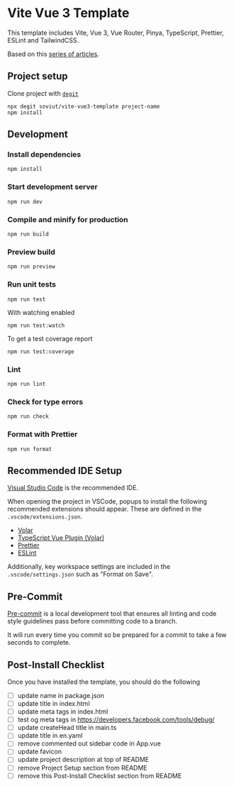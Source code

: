 # Vite Vue 3 Template

This template includes Vite, Vue 3, Vue Router, Pinya, TypeScript, Prettier,
ESLint and TailwindCSS.

Based on this [series of articles](https://dev.to/imomaliev/series/13845).

## Project setup

Clone project with [`degit`](https://github.com/Rich-Harris/degit)

```
npx degit soviut/vite-vue3-template project-name
npm install
```

## Development

### Install dependencies

```
npm install
```

### Start development server

```
npm run dev
```

### Compile and minify for production

```
npm run build
```

### Preview build

```
npm run preview
```

### Run unit tests

```
npm run test
```

With watching enabled

```
npm run test:watch
```

To get a test coverage report

```
npm run test:coverage
```

### Lint

```
npm run lint
```

### Check for type errors

```
npm run check
```

### Format with Prettier

```
npm run format
```

## Recommended IDE Setup

[Visual Studio Code](https://code.visualstudio.com/) is the recommended IDE.

When opening the project in VSCode, popups to install the following recommended
extensions should appear. These are defined in the `.vscode/extensions.json`.

- [Volar](https://marketplace.visualstudio.com/items?itemName=Vue.volar)
- [TypeScript Vue Plugin (Volar)](https://marketplace.visualstudio.com/items?itemName=Vue.vscode-typescript-vue-plugin)
- [Prettier](https://marketplace.visualstudio.com/items?itemName=esbenp.prettier-vscode)
- [ESLint](dbaeumer.vscode-eslint)

Additionally, key workspace settings are included in the `.vscode/settings.json`
such as "Format on Save".

## Pre-Commit

[Pre-commit](https://pre-commit.com/) is a local development tool that ensures
all linting and code style guidelines pass before committing code to a branch.

It will run every time you commit so be prepared for a commit to take a few
seconds to complete.

## Post-Install Checklist

Once you have installed the template, you should do the following

- [ ] update name in package.json
- [ ] update title in index.html
- [ ] update meta tags in index.html
- [ ] test og meta tags in https://developers.facebook.com/tools/debug/
- [ ] update createHead title in main.ts
- [ ] update title in en.yaml
- [ ] remove commented out sidebar code in App.vue
- [ ] update favicon
- [ ] update project description at top of README
- [ ] remove Project Setup section from README
- [ ] remove this Post-Install Checklist section from README
